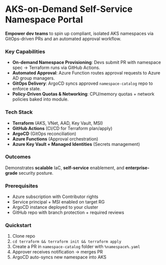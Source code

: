 # AKS-on-Demand Self-Service Namespace Portal

**Empower dev teams** to spin up compliant, isolated AKS namespaces via GitOps-driven PRs and an automated approval workflow.

###  Key Capabilities
- **On-demand Namespace Provisioning**: Devs submit PR with namespace spec → Terraform runs via GitHub Actions.
- **Automated Approval**: Azure Function routes approval requests to Azure AD group managers.
- **GitOps Delivery**: ArgoCD syncs approved `namespace-catalog` repo to enforce state.
- **Policy-Driven Quotas & Networking**: CPU/memory quotas + network policies baked into module.

###  Tech Stack
- **Terraform** (AKS, VNet, AAD, Key Vault, MSI)
- **GitHub Actions** (CI/CD for Terraform plan/apply)
- **ArgoCD** (GitOps reconciliation)
- **Azure Functions** (Approval orchestration)
- **Azure Key Vault + Managed Identities** (Secrets management)

###  Outcomes
Demonstrates **scalable** IaC, **self-service** enablement, and **enterprise-grade** security posture.

### Prerequisites
- Azure subscription with Contributor rights
- Service principal + MSI enabled on target RG
- ArgoCD instance deployed to your cluster
- GitHub repo with branch protection + required reviews

### Quickstart
1. Clone repo  
2. `cd terraform && terraform init && terraform apply`  
3. Create a PR in `namespace-catalog` folder with `%namespace%.yaml`  
4. Approver receives notification → merges PR  
5. ArgoCD auto-syncs new namespace into AKS  
